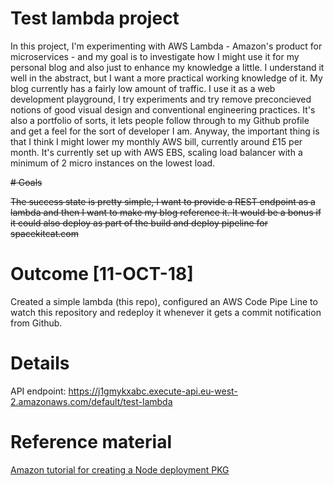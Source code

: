 # Test lambda project

In this project, I'm experimenting with AWS Lambda - Amazon's product for microservices - and my goal is to investigate how I might use it for my personal blog and also just to enhance my knowledge a little. I understand it well in the abstract, but I want a more practical working knowledge of it. My blog currently has a fairly low amount of traffic. I use it as a web development playground, I try experiments and try remove preconcieved notions of good visual design and conventional engineering practices. It's also a portfolio of sorts, it lets people follow through to my Github profile and get a feel for the sort of developer I am. Anyway, the important thing is that I think I might lower my monthly AWS bill, currently around £15 per month. It's currently set up with AWS EBS, scaling load balancer with a minimum of 2 micro instances on the lowest load.  

~~# Goals~~

~~The success state is pretty simple, I want to provide a REST endpoint as a lambda and then I want to make my blog reference it.
It would be a bonus if it could also deploy as part of the build and deploy pipeline for spacekitcat.com~~

# Outcome [11-OCT-18]

Created a simple lambda (this repo), configured an AWS Code Pipe Line to watch this repository and redeploy it whenever it gets a commit notification from Github. 


# Details
API endpoint: https://j1gmykxabc.execute-api.eu-west-2.amazonaws.com/default/test-lambda

# Reference material

[Amazon tutorial for creating a Node deployment PKG](https://docs.aws.amazon.com/lambda/latest/dg/nodejs-create-deployment-pkg.html)
